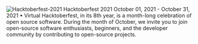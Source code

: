 ![Hacktoberfest-2021](https://user-images.githubusercontent.com/92479338/137216249-d058df79-bbce-4275-9add-b4f399451f7a.png)
Hacktoberfest 2021
October 01, 2021 - October 31, 2021 • Virtual
Hacktoberfest, in its 8th year, is a month-long celebration of open source software. During the month of October, we invite you to join open-source software enthusiasts, beginners, and the developer community by contributing to open-source projects.
